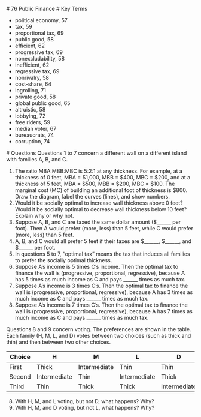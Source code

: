 \# 76 Public Finance # Key Terms

* political economy, 57
* tax, 59
* proportional tax, 69
* public good, 58
* efficient, 62
* progressive tax, 69
* nonexcludability, 58
* inefficient, 62
* regressive tax, 69
* nonrivalry, 58
* cost-share, 64
* logrolling, 71
* private good, 58
* global public good, 65
* altruistic, 58
* lobbying, 72
* free riders, 59
* median voter, 67
* bureaucrats, 74
* corruption, 74

\# Questions Questions 1 to 7 concern a different wall on a different island with families A, B, and C.

1. The ratio MBA:MBB:MBC is 5:2:1 at any thickness. For example, at a thickness of 0 feet, MBA = $1,000, MBB = $400, MBC = $200, and at a thickness of 5 feet, MBA = $500, MBB = $200, MBC = $100. The marginal cost (MC) of building an additional foot of thickness is $800. Draw the diagram, label the curves (lines), and show numbers.
2. Would it be socially optimal to increase wall thickness above 0 feet? Would it be socially optimal to decrease wall thickness below 10 feet? Explain why or why not.
3. Suppose A, B, and C are taxed the same dollar amount ($\_\_\_\_\_\_ per foot). Then A would prefer (more, less) than 5 feet, while C would prefer (more, less) than 5 feet.
4. A, B, and C would all prefer 5 feet if their taxes are $\_\_\_\_\_\_, $\_\_\_\_\_\_, and $\_\_\_\_\_\_ per foot.
5. In questions 5 to 7, “optimal tax” means the tax that induces all families to prefer the socially optimal thickness.
6. Suppose A’s income is 5 times C’s income. Then the optimal tax to finance the wall is (progressive, proportional, regressive), because A has 5 times as much income as C and pays \_\_\_\_\_\_ times as much tax.
7. Suppose A’s income is 3 times C’s. Then the optimal tax to finance the wall is (progressive, proportional, regressive), because A has 3 times as much income as C and pays \_\_\_\_\_\_ times as much tax.
8. Suppose A’s income is 7 times C’s. Then the optimal tax to finance the wall is (progressive, proportional, regressive), because A has 7 times as much income as C and pays \_\_\_\_\_\_ times as much tax.

Questions 8 and 9 concern voting. The preferences are shown in the table. Each family (H, M, L, and D) votes between two choices (such as thick and thin) and then between two other choices.

| Choice | H            | M            | L            | D            |
| ------ | ------------ | ------------ | ------------ | ------------ |
| First  | Thick        | Intermediate | Thin         | Thin         |
| Second | Intermediate | Thin         | Intermediate | Thick        |
| Third  | Thin         | Thick        | Thick        | Intermediate |

8. With H, M, and L voting, but not D, what happens? Why?
9. With H, M, and D voting, but not L, what happens? Why?
